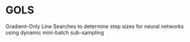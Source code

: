 # GOLS
Gradient-Only Line Searches to determine step sizes for neural networks using dynamic mini-batch sub-sampling
